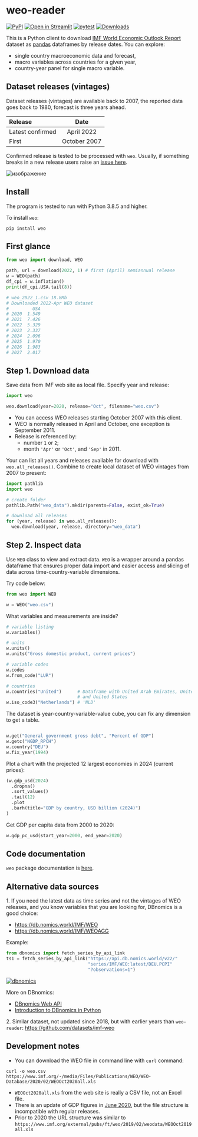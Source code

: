 # weo-reader

[![PyPI](https://img.shields.io/pypi/v/weo)](https://pypi.org/project/weo/)
[![Open in Streamlit](https://static.streamlit.io/badges/streamlit_badge_black_white.svg)](https://share.streamlit.io/epogrebnyak/weo-reader)
[![pytest](https://github.com/epogrebnyak/weo-reader/workflows/pytest/badge.svg)](https://github.com/epogrebnyak/weo-reader/actions)
[![Downloads](https://pepy.tech/badge/weo/week)](https://pepy.tech/project/weo/week)

This is a Python client to download [IMF World Economic Outlook Report][weo] dataset as [pandas](https://pandas.pydata.org/) dataframes by release dates. You can explore:

- single country macroeconomic data and forecast,
- macro variables across countries for a given year,
- country-year panel for single macro variable.

## Dataset releases (vintages)

Dataset releases (vintages) are available back to 2007, the reported data goes back to 1980, forecast is three years ahead.

| Release          | Date         |
| :--------------- | :-----------:|
| Latest confirmed | April 2022   |
| First            | October 2007 |

Confirmed release is tested to be processed with `weo`.
Usually, if something breaks in a new release users raise an [issue here](https://github.com/epogrebnyak/weo-reader/issues).

[weo]: https://www.imf.org/en/Publications/WEO

![изображение](https://user-images.githubusercontent.com/9265326/103473902-8c64da00-4dae-11eb-957c-4737f56abdce.png)

## Install

The program is tested to run with Python 3.8.5 and higher.

To install `weo`:

`pip install weo`

## First glance

```python
from weo import download, WEO

path, url = download(2022, 1) # first (April) semiannual release
w = WEO(path)
df_cpi = w.inflation()
print(df_cpi.USA.tail(8))

# weo_2022_1.csv 18.8Mb
# Downloaded 2022-Apr WEO dataset
#         USA
# 2020  1.549
# 2021  7.426
# 2022  5.329
# 2023  2.337
# 2024  2.096
# 2025  1.970
# 2026  1.983
# 2027  2.017
```

## Step 1. Download data

Save data from IMF web site as local file. Specify year
and release:

```python
import weo

weo.download(year=2020, release="Oct", filename="weo.csv")
```

- You can access WEO releases starting October 2007 with this client.
- WEO is normally released in April and October, one exception is September 2011.
- Release is referenced by:
  - number `1` or `2`;
  - month `'Apr'` or `'Oct'`, and `'Sep'` in 2011.

Your can list all years and releases available for download with `weo.all_releases()`.
Combine to create local dataset of WEO vintages from 2007 to present:

```python
import pathlib
import weo

# create folder
pathlib.Path("weo_data").mkdir(parents=False, exist_ok=True)

# download all releases
for (year, release) in weo.all_releases():
  weo.download(year, release, directory="weo_data")
```

## Step 2. Inspect data

Use `WEO` class to view and extract data. `WEO` is a wrapper around a pandas dataframe that ensures proper data import and easier access and slicing of data across time-country-variable dimensions.

Try code below:

```python
from weo import WEO

w = WEO("weo.csv")
```

What variables and measurements are inside?

```python
# variable listing
w.variables()

# units
w.units()
w.units("Gross domestic product, current prices")

# variable codes
w.codes
w.from_code("LUR")

# countries
w.countries("United")      # Dataframe with United Arab Emirates, United Kingdom
                           # and United States
w.iso_code3("Netherlands") # 'NLD'
```

The dataset is year-country-variable-value cube, you can fix any dimension to get a table.

```python

w.get("General government gross debt", "Percent of GDP")
w.getc("NGDP_RPCH")
w.country("DEU")
w.fix_year(1994)
```

Plot a chart with the projected 12 largest economies in 2024 (current prices):

```python
(w.gdp_usd(2024)
  .dropna()
  .sort_values()
  .tail(12)
  .plot
  .barh(title="GDP by country, USD billion (2024)")
)
```

Get GDP per capita data from 2000 to 2020:

```python
w.gdp_pc_usd(start_year=2000, end_year=2020)
```

## Code documentation

`weo` package documentation is [here](https://epogrebnyak.github.io/weo-reader/).

## Alternative data sources

1\. If you need the latest data as time series and not the vintages of WEO releases, and you know variables that you are looking for, DBnomics is a good choice:

- <https://db.nomics.world/IMF/WEO>
- <https://db.nomics.world/IMF/WEOAGG>

Example:

```python
from dbnomics import fetch_series_by_api_link
ts1 = fetch_series_by_api_link("https://api.db.nomics.world/v22/"
                               "series/IMF/WEO:latest/DEU.PCPI"
                               "?observations=1")
```

[![dbnomics](https://user-images.githubusercontent.com/9265326/168478113-00fb4d3f-11c3-43ad-9c19-28e2204f89c1.png)](https://db.nomics.world/IMF/WEO:2021-10/DEU.PCPI.idx)

More on DBnomics:

- [DBnomics Web API](https://db.nomics.world/docs/web-api/)
- [Introduction to DBnomics in Python](https://notes.quantecon.org/submission/5bd32515f966080015bafbcd)

2\. Similar dataset, not updated since 2018, but with earlier years than `weo-reader`:
https://github.com/datasets/imf-weo

## Development notes

- You can download the WEO file in command line with `curl` command:

```
curl -o weo.csv https://www.imf.org/-/media/Files/Publications/WEO/WEO-Database/2020/02/WEOOct2020all.xls
```

- `WEOOct2020all.xls` from the web site is really a CSV file, not an Excel file.
- There is an update of GDP figures in [June 2020](jun2020), but the file structure is incompatible with regular releases.
- Prior to 2020 the URL structure was similar to `https://www.imf.org/external/pubs/ft/weo/2019/02/weodata/WEOOct2019all.xls`

[jun2020]: https://www.imf.org/en/Publications/WEO/Issues/2020/06/24/WEOUpdateJune2020
